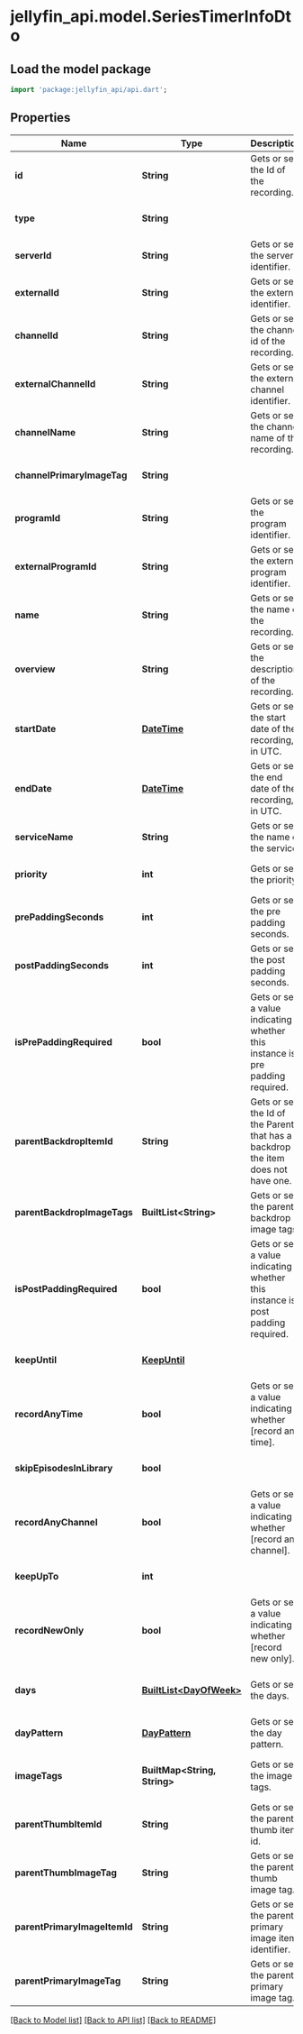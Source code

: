# jellyfin_api.model.SeriesTimerInfoDto

## Load the model package
```dart
import 'package:jellyfin_api/api.dart';
```

## Properties
Name | Type | Description | Notes
------------ | ------------- | ------------- | -------------
**id** | **String** | Gets or sets the Id of the recording. | [optional] [default to null]
**type** | **String** |  | [optional] [default to null]
**serverId** | **String** | Gets or sets the server identifier. | [optional] [default to null]
**externalId** | **String** | Gets or sets the external identifier. | [optional] [default to null]
**channelId** | **String** | Gets or sets the channel id of the recording. | [optional] [default to null]
**externalChannelId** | **String** | Gets or sets the external channel identifier. | [optional] [default to null]
**channelName** | **String** | Gets or sets the channel name of the recording. | [optional] [default to null]
**channelPrimaryImageTag** | **String** |  | [optional] [default to null]
**programId** | **String** | Gets or sets the program identifier. | [optional] [default to null]
**externalProgramId** | **String** | Gets or sets the external program identifier. | [optional] [default to null]
**name** | **String** | Gets or sets the name of the recording. | [optional] [default to null]
**overview** | **String** | Gets or sets the description of the recording. | [optional] [default to null]
**startDate** | [**DateTime**](DateTime.md) | Gets or sets the start date of the recording, in UTC. | [optional] [default to null]
**endDate** | [**DateTime**](DateTime.md) | Gets or sets the end date of the recording, in UTC. | [optional] [default to null]
**serviceName** | **String** | Gets or sets the name of the service. | [optional] [default to null]
**priority** | **int** | Gets or sets the priority. | [optional] [default to null]
**prePaddingSeconds** | **int** | Gets or sets the pre padding seconds. | [optional] [default to null]
**postPaddingSeconds** | **int** | Gets or sets the post padding seconds. | [optional] [default to null]
**isPrePaddingRequired** | **bool** | Gets or sets a value indicating whether this instance is pre padding required. | [optional] [default to null]
**parentBackdropItemId** | **String** | Gets or sets the Id of the Parent that has a backdrop if the item does not have one. | [optional] [default to null]
**parentBackdropImageTags** | **BuiltList&lt;String&gt;** | Gets or sets the parent backdrop image tags. | [optional] [default to const []]
**isPostPaddingRequired** | **bool** | Gets or sets a value indicating whether this instance is post padding required. | [optional] [default to null]
**keepUntil** | [**KeepUntil**](KeepUntil.md) |  | [optional] [default to null]
**recordAnyTime** | **bool** | Gets or sets a value indicating whether [record any time]. | [optional] [default to null]
**skipEpisodesInLibrary** | **bool** |  | [optional] [default to null]
**recordAnyChannel** | **bool** | Gets or sets a value indicating whether [record any channel]. | [optional] [default to null]
**keepUpTo** | **int** |  | [optional] [default to null]
**recordNewOnly** | **bool** | Gets or sets a value indicating whether [record new only]. | [optional] [default to null]
**days** | [**BuiltList&lt;DayOfWeek&gt;**](DayOfWeek.md) | Gets or sets the days. | [optional] [default to const []]
**dayPattern** | [**DayPattern**](DayPattern.md) | Gets or sets the day pattern. | [optional] [default to null]
**imageTags** | **BuiltMap&lt;String, String&gt;** | Gets or sets the image tags. | [optional] [default to const {}]
**parentThumbItemId** | **String** | Gets or sets the parent thumb item id. | [optional] [default to null]
**parentThumbImageTag** | **String** | Gets or sets the parent thumb image tag. | [optional] [default to null]
**parentPrimaryImageItemId** | **String** | Gets or sets the parent primary image item identifier. | [optional] [default to null]
**parentPrimaryImageTag** | **String** | Gets or sets the parent primary image tag. | [optional] [default to null]

[[Back to Model list]](../README.md#documentation-for-models) [[Back to API list]](../README.md#documentation-for-api-endpoints) [[Back to README]](../README.md)


